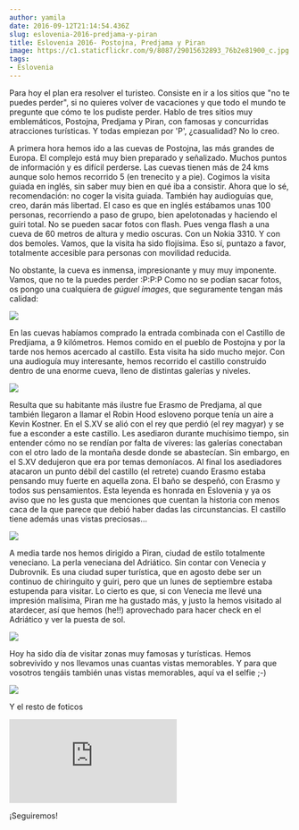```yaml
---
author: yamila
date: 2016-09-12T21:14:54.436Z
slug: eslovenia-2016-predjama-y-piran
title: Eslovenia 2016- Postojna, Predjama y Piran
image: https://c1.staticflickr.com/9/8087/29015632893_76b2e81900_c.jpg
tags:
- Eslovenia
---
```


Para hoy el plan era resolver el turisteo. Consiste en ir a los sitios que "no te puedes perder", si no quieres volver de vacaciones y que todo el mundo te pregunte que cómo te los pudiste perder. Hablo de tres sitios muy emblemáticos, Postojna, Predjama y Piran, con famosas y concurridas atracciones turísticas. Y todas empiezan por 'P', ¿casualidad? No lo creo.

A primera hora hemos ido a las cuevas de Postojna, las más grandes de Europa. El complejo está muy bien preparado y señalizado. Muchos puntos de información y es difícil perderse. Las cuevas tienen más de 24 kms aunque solo hemos recorrido 5 (en trenecito y a pie). Cogimos la visita guiada en inglés, sin saber muy bien en qué iba a consistir. Ahora que lo sé, recomendación: no coger la visita guiada. También hay audioguías que, creo, darán más libertad. El caso es que en inglés estábamos unas 100 personas, recorriendo a paso de grupo, bien apelotonadas y haciendo el guiri total. No se pueden sacar fotos con flash. Pues venga flash a una cueva de 60 metros de altura y medio oscuras. Con un Nokia 3310. Y con dos bemoles. Vamos, que la visita ha sido flojísima. Eso sí, puntazo a favor, totalmente accesible para personas con movilidad reducida.

No obstante, la cueva es inmensa, impresionante y muy muy imponente. Vamos, que no te la puedes perder :P:P:P Como no se podían sacar fotos, os pongo una cualquiera de <em>gúguel images</em>, que seguramente tengan más calidad:

<img src="http://www.postojnska-jama.eu/assets/Galerije/Spoznajte-park-PJ/02-Spoznajte-park-Postojnska-jama-7.jpg" />

En las cuevas habíamos comprado la entrada combinada con el Castillo de Predjiama, a 9 kilómetros. Hemos comido en el pueblo de Postojna y por la tarde nos hemos acercado al castillo. Esta visita ha sido mucho mejor. Con una audioguía muy interesante, hemos recorrido el castillo construido dentro de una enorme cueva, lleno de distintas galerías y niveles.

<img src="https://c1.staticflickr.com/9/8087/29015632893_76b2e81900_c.jpg" />

Resulta que su habitante más ilustre fue Erasmo de Predjama, al que también llegaron a llamar el Robin Hood esloveno porque tenía un aire a Kevin Kostner. En el S.XV se alió con el rey que perdió (el rey magyar) y se fue a esconder a este castillo. Les asediaron durante muchísimo tiempo, sin entender cómo no se rendían por falta de víveres: las galerías conectaban con el otro lado de la montaña desde donde se abastecían. Sin embargo, en el S.XV dedujeron que era por temas demoníacos. Al final los asediadores atacaron un punto débil del castillo (el retrete) cuando Erasmo estaba pensando muy fuerte en aquella zona. El baño se despeñó, con Erasmo y todos sus pensamientos. Esta leyenda es honrada en Eslovenia y ya os aviso que no les gusta que menciones que cuentan la historia con menos caca de la que parece que debió haber dadas las circunstancias. El castillo tiene además unas vistas preciosas...

<img src="https://c1.staticflickr.com/9/8034/29015638693_21055b8987_c.jpg" />

A media tarde nos hemos dirigido a Piran, ciudad de estilo totalmente veneciano. La perla veneciana del Adriático. Sin contar con Venecia y Dubrovnik. Es una ciudad super turística, que en agosto debe ser un continuo de chiringuito y guiri, pero que un lunes de septiembre estaba estupenda para visitar. Lo cierto es que, si con Venecia me llevé una impresión malísima, Piran me ha gustado más, y justo la hemos visitado al atardecer, así que hemos (he!!) aprovechado para hacer check en el Adriático y ver la puesta de sol.

<img src="https://c1.staticflickr.com/9/8057/29349198290_a2ffd4ea57_c.jpg" />

Hoy ha sido día de visitar zonas muy famosas y turísticas. Hemos sobrevivido y nos llevamos unas cuantas vistas memorables. Y para que vosotros tengáis también unas vistas memorables, aquí va el selfie ;-)

<img src="https://c1.staticflickr.com/9/8413/29604861336_91f2294298_c.jpg" />

Y el resto de foticos

<div class='embed-container'><iframe src='https://www.flickr.com/photos/125687915@N08/albums/72157673786530305/player' frameborder='0' allowfullscreen webkitallowfullscreen mozallowfullscreen oallowfullscreen msallowfullscreen></iframe></div>

¡Seguiremos!